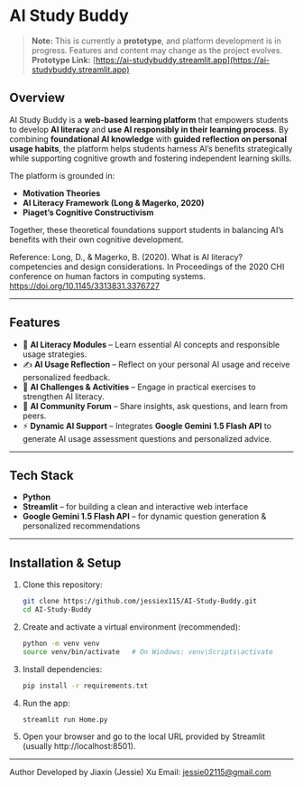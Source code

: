 # AI Study Buddy

> **Note:** This is currently a **prototype**, and platform development is in progress. Features and content may change as the project evolves.  
> **Prototype Link:** [https://ai-studybuddy.streamlit.app](https://ai-studybuddy.streamlit.app)

## Overview  
AI Study Buddy is a **web-based learning platform** that empowers students to develop **AI literacy** and **use AI responsibly in their learning process**. By combining **foundational AI knowledge** with **guided reflection on personal usage habits**, the platform helps students harness AI’s benefits strategically while supporting cognitive growth and fostering independent learning skills.

The platform is grounded in:  
- **Motivation Theories**  
- **AI Literacy Framework (Long & Magerko, 2020)**  
- **Piaget’s Cognitive Constructivism**  

Together, these theoretical foundations support students in balancing AI’s benefits with their own cognitive development.  

Reference: Long, D., & Magerko, B. (2020). What is AI literacy? competencies and design considerations. In Proceedings of the 2020 CHI conference on human factors in computing systems. https://doi.org/10.1145/3313831.3376727

---

## Features  
- 📖 **AI Literacy Modules** – Learn essential AI concepts and responsible usage strategies.  
- ✍️ **AI Usage Reflection** – Reflect on your personal AI usage and receive personalized feedback.  
- 🎯 **AI Challenges & Activities** – Engage in practical exercises to strengthen AI literacy.  
- 💬 **AI Community Forum** – Share insights, ask questions, and learn from peers.  
- ⚡ **Dynamic AI Support** – Integrates **Google Gemini 1.5 Flash API** to generate AI usage assessment questions and personalized advice.  

---

## Tech Stack  
- **Python**  
- **Streamlit** – for building a clean and interactive web interface  
- **Google Gemini 1.5 Flash API** – for dynamic question generation & personalized recommendations  

---

## Installation & Setup  

1. Clone this repository:  
   ```bash
   git clone https://github.com/jessiex115/AI-Study-Buddy.git
   cd AI-Study-Buddy
2. Create and activate a virtual environment (recommended):
   ```bash
   python -m venv venv
   source venv/bin/activate   # On Windows: venv\Scripts\activate
3. Install dependencies:
   ```bash
   pip install -r requirements.txt
4. Run the app:
   ```bash
   streamlit run Home.py
5. Open your browser and go to the local URL provided by Streamlit (usually http://localhost:8501).

---

Author
Developed by Jiaxin (Jessie) Xu
Email: jessie02115@gmail.com
